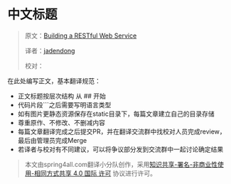 # 中文标题

> 原文：[Building a RESTful Web Service](https://spring.io/guides/gs/rest-service/) 
>
> 译者：[jadendong](https://github.com/jadendong)
>
> 校对：

在此处编写正文，基本翻译规范：

* 正文标题按层次结构 从 \#\# 开始
* 代码片段\`\`\`之后需要写明语言类型
* 如有图片更静态资源保存在static目录下，每篇文章建立自己的目录存储
* 尊重原作、不修改、不删减内容
* 每篇文章翻译完成之后提交PR，并在翻译交流群中找校对人员完成review，最后由管理员完成Merge
* 若译者与校对有不同建议，可以将争议部分发到交流群中一起讨论确定结果

> 本文由spring4all.com翻译小分队创作，采用[知识共享-署名-非商业性使用-相同方式共享 4.0 国际 许可](http://creativecommons.org/licenses/by-nc-sa/4.0/) 协议进行许可。



